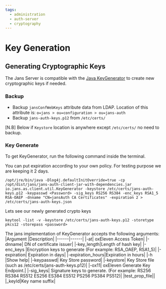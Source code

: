 ```yaml
---
tags:
  - administration
  - auth-server
  - cryptography
---
```


# Key Generation 

## Generating Cryptographic Keys

The Jans Server is compatible with the [Java KeyGenerator](https://docs.oracle.com/javase/7/docs/api/javax/crypto/KeyGenerator.html) to create new cryptographic keys if needed.

### Backup

* Backup `jansConfWebKeys` attribute data from LDAP. Location of this attribute is: `o=jans > ou=configuration > ou=jans-auth`
* Backup `jans-auth-keys.p12` from `/etc/certs/`

[N.B] Below if `Keystore` location is anywhere except `/etc/certs/` no need to backup.

### Key Generate
To get KeyGenerator, run the following command inside the terminal.

You can put expiration according to your own policy. For testing purpose we are keeping it 2 days.

```commandLine
/opt/jre/bin/java -Dlog4j.defaultInitOverride=true -cp /opt/dist/jans/jans-auth-client-jar-with-dependencies.jar io.jans.as.client.util.KeyGenerator -keystore /etc/certs/jans-auth-keys.p12 -keypasswd <Password> -sig_keys RS256 RS384 -enc_keys RSA1_5 RSA-OAEP -dnname "CN=jansAuth CA Certificates" -expiration 2 > /etc/certs/jans-auth-keys.json
```
Lets see our newly generated crypto keys

```commandLine
keytool -list -v -keystore /etc/certs/jans-auth-keys.p12 -storetype pkcs12 -storepass <password>
```

The jans implementation of KeyGenerator accepts the following arguments:
|Argument	|Description|
|------|------|
|-at|	oxEleven Access Token|
|-dnname|	DN of certificate issuer|
|-key_length|Length of hash key|
|-enc_keys	|Encryption keys to generate (For example: RSA_OAEP, RSA1_5)|
|-expiration|	Expiration in days|
|-expiration_hours|Expiration in hours|
|-h	|Show help|
|-keypasswd|	Key Store password|
|-keystore|	Key Store file (such as /etc/certs/jans-auth-keys.p12)|
|-ox11|	oxEleven Generate Key Endpoint.|
|-sig_keys|	Signature keys to generate. (For example: RS256 RS384 RS512 ES256 ES384 ES512 PS256 PS384 PS512)|
|test_prop_file||
|_keyId|Key name suffix|


